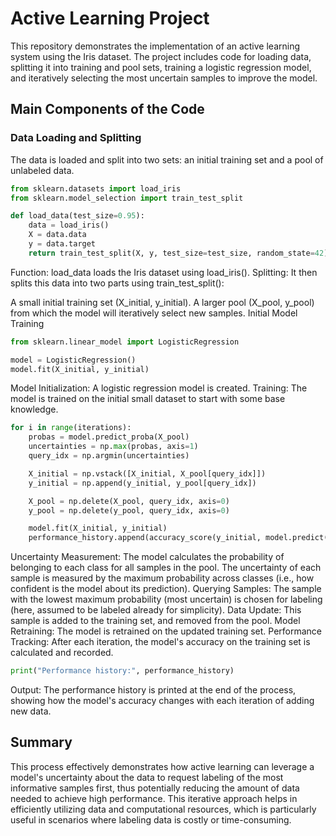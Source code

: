 # Active Learning Project

This repository demonstrates the implementation of an active learning system using the Iris dataset. The project includes code for loading data, splitting it into training and pool sets, training a logistic regression model, and iteratively selecting the most uncertain samples to improve the model.

## Main Components of the Code

### Data Loading and Splitting

The data is loaded and split into two sets: an initial training set and a pool of unlabeled data.

```python
from sklearn.datasets import load_iris
from sklearn.model_selection import train_test_split

def load_data(test_size=0.95):
    data = load_iris()
    X = data.data
    y = data.target
    return train_test_split(X, y, test_size=test_size, random_state=42)

`````

Function: load_data loads the Iris dataset using load_iris().
Splitting: It then splits this data into two parts using train_test_split():

A small initial training set (X_initial, y_initial).
A larger pool (X_pool, y_pool) from which the model will iteratively select new samples.
Initial Model Training

```python
from sklearn.linear_model import LogisticRegression

model = LogisticRegression()
model.fit(X_initial, y_initial)
`````
Model Initialization: A logistic regression model is created.
Training: The model is trained on the initial small dataset to start with some base knowledge.

```python
for i in range(iterations):
    probas = model.predict_proba(X_pool)
    uncertainties = np.max(probas, axis=1)
    query_idx = np.argmin(uncertainties)

    X_initial = np.vstack([X_initial, X_pool[query_idx]])
    y_initial = np.append(y_initial, y_pool[query_idx])

    X_pool = np.delete(X_pool, query_idx, axis=0)
    y_pool = np.delete(y_pool, query_idx, axis=0)

    model.fit(X_initial, y_initial)
    performance_history.append(accuracy_score(y_initial, model.predict(X_initial)))

`````

Uncertainty Measurement: The model calculates the probability of belonging to each class for all samples in the pool. The uncertainty of each sample is measured by the maximum probability across classes (i.e., how confident is the model about its prediction).
Querying Samples: The sample with the lowest maximum probability (most uncertain) is chosen for labeling (here, assumed to be labeled already for simplicity).
Data Update: This sample is added to the training set, and removed from the pool.
Model Retraining: The model is retrained on the updated training set.
Performance Tracking: After each iteration, the model's accuracy on the training set is calculated and recorded.
```python
print("Performance history:", performance_history)
`````
Output: The performance history is printed at the end of the process, showing how the model's accuracy changes with each iteration of adding new data.

## Summary

This process effectively demonstrates how active learning can leverage a model's uncertainty about the data to request labeling of the most informative samples first, thus potentially reducing the amount of data needed to achieve high performance. This iterative approach helps in efficiently utilizing data and computational resources, which is particularly useful in scenarios where labeling data is costly or time-consuming.



